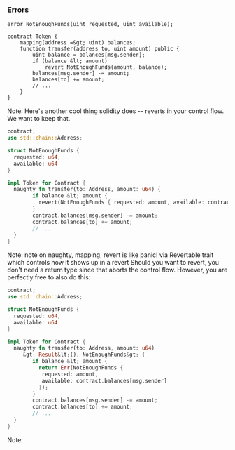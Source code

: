 ### Errors


```solidity
error NotEnoughFunds(uint requested, uint available);

contract Token {
    mapping(address =&gt; uint) balances;
    function transfer(address to, uint amount) public {
        uint balance = balances[msg.sender];
        if (balance &lt; amount)
            revert NotEnoughFunds(amount, balance);
        balances[msg.sender] -= amount;
        balances[to] += amount;
        // ...
    }
}
```

Note:
Here's another cool thing solidity does -- reverts in your control flow. We want to keep that.


```rust
contract;
use std::chain::Address;

struct NotEnoughFunds { 
  requested: u64, 
  available: u64
}

impl Token for Contract {
  naughty fn transfer(to: Address, amount: u64) {
        if balance &lt; amount { 
          revert(NotEnoughFunds { requested: amount, available: contract.balances[msg.sender] });
        }
        contract.balances[msg.sender] -= amount;
        contract.balances[to] += amount;
        // ...
  }
}
```

Note:
note on naughty, mapping, revert is like panic! via Revertable trait which controls how it shows up in a revert
Should you want to revert, you don't need a return type since that aborts the control flow. However, you are perfectly free to also do this:


```rust
contract;
use std::chain::Address;

struct NotEnoughFunds { 
  requested: u64, 
  available: u64
}

impl Token for Contract {
  naughty fn transfer(to: Address, amount: u64) 
    -&gt; Result&lt;(), NotEnoughFunds&gt; {
        if balance &lt; amount { 
          return Err(NotEnoughFunds { 
           requested: amount,
           available: contract.balances[msg.sender] 
          });
        }
        contract.balances[msg.sender] -= amount;
        contract.balances[to] += amount;
        // ...
  }
}
```

Note:
